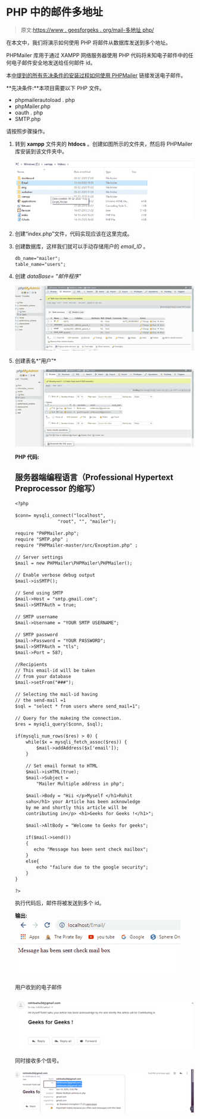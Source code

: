 # PHP 中的邮件多地址

> 原文:[https://www . geesforgeks . org/mail-多地址 php/](https://www.geeksforgeeks.org/mailer-multiple-address-in-php/)

在本文中，我们将演示如何使用 PHP 将邮件从数据库发送到多个地址。

PHPMailer 库用于通过 XAMPP 网络服务器使用 PHP 代码将未知电子邮件中的任何电子邮件安全地发送给任何邮件 id。

本[中提到的所有先决条件的安装过程如何使用 PHPMailer](https://www.geeksforgeeks.org/how-to-send-an-email-using-phpmailer/) 链接发送电子邮件。

**先决条件:**本项目需要以下 PHP 文件。

*   phpmailerautoload . php
*   phpMailer.php
*   oauth . php
*   SMTP.php

请按照步骤操作。

1.  转到 **xampp** 文件夹的 **htdocs** 。创建如图所示的文件夹，然后将 PHPMailer 库安装到该文件夹中。

    ![](img/5d42816a92ce4cfebbf0b278f412954b.png)

2.  创建“index.php”文件，代码实现应该在这里完成。

3.  创建数据库，这样我们就可以手动存储用户的 *email_ID* 。

    ```
    db_name="mailer";
    table_name="users";

    ```

4.  创建 *dataBase= "邮件程序"*

    ![](img/454a015a1218a36ec1f2b9b5e407e841.png)

5.  创建表名*“用户”*

    ![](img/0edab0c361a4b481b98e50d401f2844a.png)

    **PHP 代码:**

    ## 服务器端编程语言（Professional Hypertext Preprocessor 的缩写）

    ```
    <?php

    $conn= mysqli_connect("localhost", 
                    "root", "", "mailer");

    require "PHPMailer.php";
    require "SMTP.php" ;
    require "PHPMailer-master/src/Exception.php" ;

    // Server settings
    $mail = new PHPMailer\PHPMailer\PHPMailer();

    // Enable verbose debug output
    $mail->isSMTP(); 

    // Send using SMTP
    $mail->Host = "smtp.gmail.com";
    $mail->SMTPAuth = true;

    // SMTP username
    $mail->Username = "YOUR SMTP USERNAME"; 

    // SMTP password                   
    $mail->Password = "YOUR PASSWORD";
    $mail->SMTPAuth = "tls";
    $mail->Port = 587;           

    //Recipients
    // This email-id will be taken
    // from your database
    $mail->setFrom("###");

    // Selecting the mail-id having
    // the send-mail =1
    $sql = "select * from users where send_mail=1";

    // Query for the makeing the connection.
    $res = mysqli_query($conn, $sql);

    if(mysqli_num_rows($res) > 0) {
        while($x = mysqli_fetch_assoc($res)) {
            $mail->addAddress($x['email']);
        }

        // Set email format to HTML
        $mail->isHTML(true);
        $mail->Subject = 
            "Mailer Multiple address in php";

        $mail->Body = "Hii </p>Myself </h1>Rohit 
        sahu</h1> your Article has been acknowledge 
        by me and shortly this article will be 
        contributing in</p> <h1>Geeks for Geeks !</h1>";

        $mail->AltBody = "Welcome to Geeks for geeks";

        if($mail->send())
        {
           echo "Message has been sent check mailbox"; 
        }
        else{
            echo "failure due to the google security";
        }
    } 

    ?>
    ```

    执行代码后，邮件将被发送到多个 id。

    **输出:**
    ![](img/b236e326e8b9cdc11276825edbab6a1e.png)

    用户收到的电子邮件

    ![](img/c7553877e94d604e9fcf073e65d6f310.png)

    同时接收多个信号。

    ![](img/636ad7eeb1bf6087a59438d96a103bcb.png)